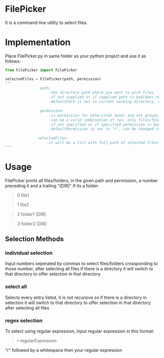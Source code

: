 # FilePicker
It is a command-line utility to select files.

# Implementation
Place FilePicker.py in same folder as your python project and use it as follows:
```python
from FilePicker import FilePicker

selectedFiles = FilePicker(path, permission)
"""
                path:
                    -the directory path where you want to pick files
                    -if not supplied or if supplied path is bad(does not exists, inaccessible) defaultPath is used
                    -defaultPath is set to current working directory, can be changed in FilePicker.py
                    
                permission:
                    -is permission for others(not owner and not groups)
                    -can be a valid combination of rwx, only files/folders with given permission is shown
                    -if not specified or if specified permission is bad(invalid permission, nothing matches given permission), default permission is used
                    -defaultPermission is set to "r", can be changed in FilePicker.py
               
               selectedFiles:
                   -it will be a list with full path of selected files
"""
```

# Usage
FilePicker prints all files/folders, in the given path and permission, a number preceding it and a trailing "[DIR]" if its a folder:

> 0 file1

> 1 file2

> 2 folder1 [DIR]

> 3 folder2 [DIR]


## Selection Methods

### individual selection

Input numbers seperated by commas to select files/folders crossponding to those number, after selecting all files if there is a directory it will switch to that directory to offer selection in that directory

### select all

Selects every entry listed, it is not recursive so if there is a directory in selection it will switch to that directory to offer selection in that directory after selecting all files

### regex selection

To select using regular expression, input regular expression in this format:

>r regularExpression

"r" followed by a whitespace then your regular expression



